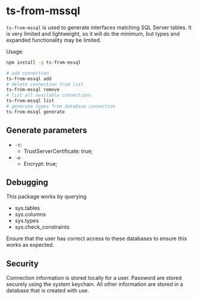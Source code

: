 # ts-from-mssql

`ts-from-mssql` is used to generate interfaces matching SQL Server tables. It is very limited and lightweight, so it will do the minimum, but types and expanded functionality may be limited.

Usage:
```bash
npm install -g ts-from-mssql
```

```bash
# add connection
ts-from-mssql add
# delete connection from list
ts-from-mssql remove
# list all available connections
ts-from-mssql list
# generate types from database connection
ts-from-mssql generate
```

## Generate parameters
- `-t`: 
    - TrustServerCertificate: true;
- `-e`
    - Encrypt: true;


## Debugging

This package works by querying 

- sys.tables
- sys.columns
- sys.types
- sys.check_constraints

Ensure that the user has correct access to these databases to ensure this works as expected.

## Security

Connection information is stored locally for a user. Password are stored securely using the system keychain. All other information are stored in a database that is created with use.